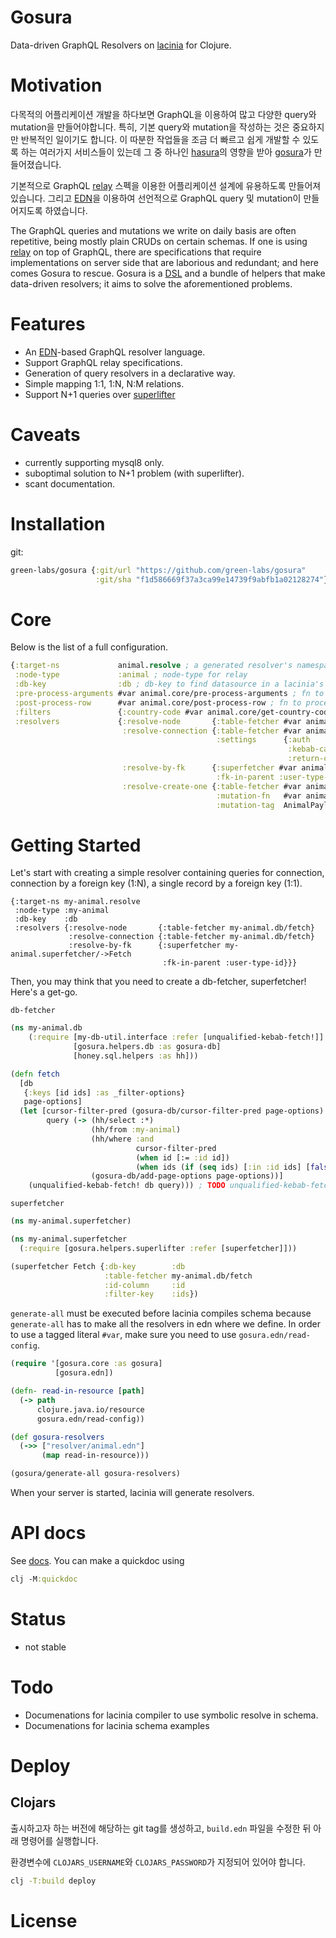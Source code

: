# Gosura
Data-driven GraphQL Resolvers on [lacinia](https://github.com/walmartlabs/lacinia) for Clojure.

# Motivation
다목적의 어플리케이션 개발을 하다보면 GraphQL을 이용하여 많고 다양한 query와 mutation을 만들어야합니다. 특히, 기본 query와 mutation을 작성하는 것은 중요하지만 반복적인 일이기도 합니다. 이 따분한 작업들을 조금 더 빠르고 쉽게 개발할 수 있도록 하는 여러가지 서비스들이 있는데 그 중 하나인 [hasura](https://hasura.io/)의 영향을 받아 [gosura](https://github.com/green-labs/gosura)가 만들어졌습니다.

기본적으로 GraphQL [relay](https://relay.dev/) 스펙을 이용한 어플리케이션 설계에 유용하도록 만들어져있습니다. 그리고 [EDN](https://github.com/edn-format/edn)을 이용하여 선언적으로 GraphQL query 및 mutation이 만들어지도록 하였습니다.

The GraphQL queries and mutations we write on daily basis are often repetitive, being mostly plain CRUDs on certain schemas. 
If one is using [relay](https://relay.dev/) on top of GraphQL, there are specifications that require implementations on server side that are laborious and redundant; and here comes Gosura to rescue.
Gosura is a [DSL](https://en.wikipedia.org/wiki/Domain-specific_language) and a bundle of helpers that make data-driven resolvers; it aims to solve the aforementioned problems.

# Features
- An [EDN](https://github.com/edn-format/edn)-based GraphQL resolver language.
- Support GraphQL relay specifications.
- Generation of query resolvers in a declarative way.
- Simple mapping 1:1, 1:N, N:M relations.
- Support N+1 queries over [superlifter](https://github.com/oliyh/superlifter)

# Caveats
- currently supporting mysql8 only.
- suboptimal solution to N+1 problem (with superlifter).
- scant documentation.

# Installation
git:
```clojure
green-labs/gosura {:git/url "https://github.com/green-labs/gosura"
                   :git/sha "f1d586669f37a3ca99e14739f9abfb1a02128274"}
```

# Core
Below is the list of a full configuration.
```clojure
{:target-ns             animal.resolve ; a generated resolver's namespace
 :node-type             :animal ; node-type for relay
 :db-key                :db ; db-key to find datasource in a lacinia's context
 :pre-process-arguments #var animal.core/pre-process-arguments ; fn to process in args
 :post-process-row      #var animal.core/post-process-row ; fn to process in a result
 :filters               {:country-code #var animal.core/get-country-code} ; filters for additional filter opts for query
 :resolvers             {:resolve-node       {:table-fetcher #var animal.db/fetch} ; table fetcher for queries
                         :resolve-connection {:table-fetcher #var animal.db/fetch
                                              :settings      {:auth               #var animal.core/auth ; set for authentification and authorization.
                                                              :kebab-case?        true ; opts ; transform args into kebeb-case. A default is true.
                                                              :return-camel-case? false}} ; opts ; transform results into camelCase. A default value is true.
                         :resolve-by-fk      {:superfetcher #var animal.superfetcher/->Fetch ; superfetcher for superlifter
                                              :fk-in-parent :user-type-id}
                         :resolve-create-one {:table-fetcher #var animal.db/fetch
                                              :mutation-fn   #var animal.core/create-one 
                                              :mutation-tag  AnimalPayload}}}
```

# Getting Started
Let's start with creating a simple resolver containing queries for connection, connection by a foreign key (1:N), a single record by a foreign key (1:1).
```edn
{:target-ns my-animal.resolve
 :node-type :my-animal
 :db-key    :db
 :resolvers {:resolve-node       {:table-fetcher my-animal.db/fetch}
             :resolve-connection {:table-fetcher my-animal.db/fetch}
             :resolve-by-fk      {:superfetcher my-animal.superfetcher/->Fetch
                                  :fk-in-parent :user-type-id}}}

```

Then, you may think that you need to create a db-fetcher, superfetcher!
Here's a get-go.

`db-fetcher`
```clojure
(ns my-animal.db
    (:require [my-db-util.interface :refer [unqualified-kebab-fetch!]]
              [gosura.helpers.db :as gosura-db]
              [honey.sql.helpers :as hh]))

(defn fetch
  [db
   {:keys [id ids] :as _filter-options}
   page-options]
  (let [cursor-filter-pred (gosura-db/cursor-filter-pred page-options)
        query (-> (hh/select :*)
                  (hh/from :my-animal)
                  (hh/where :and
                            cursor-filter-pred
                            (when id [:= :id id])
                            (when ids (if (seq ids) [:in :id ids] [false])))
                  (gosura-db/add-page-options page-options))]
    (unqualified-kebab-fetch! db query))) ; TODO unqualified-kebab-fetch! will be in gosura?
```

`superfetcher`
```clojure
(ns my-animal.superfetcher)

(ns my-animal.superfetcher
  (:require [gosura.helpers.superlifter :refer [superfetcher]]))

(superfetcher Fetch {:db-key        :db
                     :table-fetcher my-animal.db/fetch
                     :id-column     :id
                     :filter-key    :ids})
```

`generate-all` must be executed before lacinia compiles schema because `generate-all` has to make all the resolvers in edn where we define.
In order to use a tagged literal `#var`, make sure you need to use `gosura.edn/read-config`.
```clojure
(require '[gosura.core :as gosura]
          [gosura.edn])

(defn- read-in-resource [path]
  (-> path
      clojure.java.io/resource
      gosura.edn/read-config))

(def gosura-resolvers
  (->> ["resolver/animal.edn"]
       (map read-in-resource)))

(gosura/generate-all gosura-resolvers)
```

When your server is started, lacinia will generate resolvers.

# API docs
See [docs](API.md). You can make a quickdoc using
```clojure
clj -M:quickdoc
```
# Status
- not stable

# Todo
- Documenations for lacinia compiler to use symbolic resolve in schema.
- Documenations for lacinia schema examples

# Deploy
## Clojars

출시하고자 하는 버전에 해당하는 git tag를 생성하고, `build.edn` 파일을 수정한 뒤 아래 명령어를 실행합니다.

환경변수에 `CLOJARS_USERNAME`와 `CLOJARS_PASSWORD`가 지정되어 있어야 합니다.

```bash
clj -T:build deploy
```

# License
